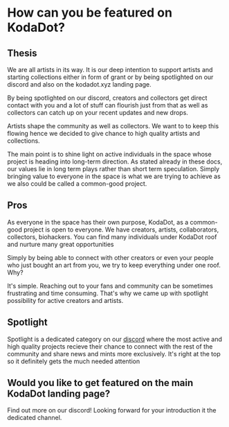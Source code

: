 # How can you be featured on KodaDot?

 ## Thesis

 We are all artists in its way. It is our deep intention  to support artists and starting collections either in form of grant or by being spotlighted on our discord and also on the kodadot.xyz landing page.

 By being spotlighted on our discord, creators and collectors get direct contact with you and a lot of stuff can flourish just from that as well as collectors can catch up on your recent updates and new drops.

 Artists shape the community as well as collectors. We want to to keep this flowing hence we decided to give chance to high quality artists and collections.

 The main point is to shine light on active individuals in the space whose project is heading into long-term direction. As stated already in these docs, our values lie in long term plays rather than short term speculation. Simply bringing value to everyone in the space is what we are trying to achieve as we also could be called a common-good project.

 ## Pros

 As everyone in the space has their own purpose, KodaDot, as a common-good project is open to everyone. We have creators, artists, collaborators, collectors, biohackers. You can find many individuals under KodaDot roof and nurture many great opportunities

 Simply by being able to connect with other creators or even your people who just bought an art from you, we try to keep everything under one roof. Why?

 It's simple. Reaching out to your fans and community can be sometimes frustrating and time consuming. That's why we came up with spotlight possibility for active creators and artists.

 ## Spotlight

 Spotlight is a dedicated category on our [discord](https://discord.gg/kodadot) where the most active and high quality projects recieve their chance to connect with the rest of the community and share news and mints more exclusively. It's right at the top so it definitely gets the much needed attention

 ## Would you like to get featured on the main KodaDot landing page?

 Find out more on our discord! Looking forward for your introduction it the dedicated channel.
